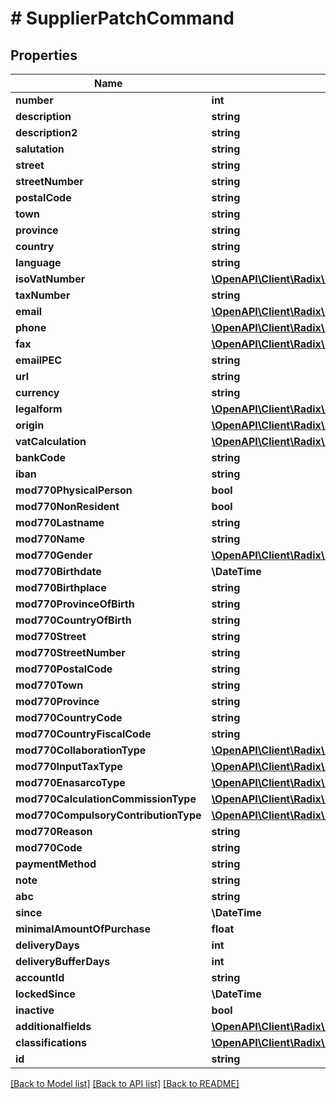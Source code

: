 # # SupplierPatchCommand

## Properties

Name | Type | Description | Notes
------------ | ------------- | ------------- | -------------
**number** | **int** |  | [optional]
**description** | **string** |  | [optional]
**description2** | **string** |  | [optional]
**salutation** | **string** |  | [optional]
**street** | **string** |  | [optional]
**streetNumber** | **string** |  | [optional]
**postalCode** | **string** |  | [optional]
**town** | **string** |  | [optional]
**province** | **string** |  | [optional]
**country** | **string** |  | [optional]
**language** | **string** |  | [optional]
**isoVatNumber** | [**\OpenAPI\Client\Radix\Model\IsoVatnumber**](IsoVatnumber.md) |  | [optional]
**taxNumber** | **string** |  | [optional]
**email** | [**\OpenAPI\Client\Radix\Model\Email[]**](Email.md) |  | [optional]
**phone** | [**\OpenAPI\Client\Radix\Model\Phonenumber[]**](Phonenumber.md) |  | [optional]
**fax** | [**\OpenAPI\Client\Radix\Model\Faxnumber[]**](Faxnumber.md) |  | [optional]
**emailPEC** | **string** |  | [optional]
**url** | **string** |  | [optional]
**currency** | **string** |  | [optional]
**legalform** | [**\OpenAPI\Client\Radix\Model\Legalformtype**](Legalformtype.md) |  | [optional]
**origin** | [**\OpenAPI\Client\Radix\Model\Origintype**](Origintype.md) |  | [optional]
**vatCalculation** | [**\OpenAPI\Client\Radix\Model\VatCalculationtype**](VatCalculationtype.md) |  | [optional]
**bankCode** | **string** |  | [optional]
**iban** | **string** |  | [optional]
**mod770PhysicalPerson** | **bool** |  | [optional]
**mod770NonResident** | **bool** |  | [optional]
**mod770Lastname** | **string** |  | [optional]
**mod770Name** | **string** |  | [optional]
**mod770Gender** | [**\OpenAPI\Client\Radix\Model\Gendertype**](Gendertype.md) |  | [optional]
**mod770Birthdate** | **\DateTime** |  | [optional]
**mod770Birthplace** | **string** |  | [optional]
**mod770ProvinceOfBirth** | **string** |  | [optional]
**mod770CountryOfBirth** | **string** |  | [optional]
**mod770Street** | **string** |  | [optional]
**mod770StreetNumber** | **string** |  | [optional]
**mod770PostalCode** | **string** |  | [optional]
**mod770Town** | **string** |  | [optional]
**mod770Province** | **string** |  | [optional]
**mod770CountryCode** | **string** |  | [optional]
**mod770CountryFiscalCode** | **string** |  | [optional]
**mod770CollaborationType** | [**\OpenAPI\Client\Radix\Model\Collaborationtype**](Collaborationtype.md) |  | [optional]
**mod770InputTaxType** | [**\OpenAPI\Client\Radix\Model\Inputtaxtype**](Inputtaxtype.md) |  | [optional]
**mod770EnasarcoType** | [**\OpenAPI\Client\Radix\Model\Enasarcotype**](Enasarcotype.md) |  | [optional]
**mod770CalculationCommissionType** | [**\OpenAPI\Client\Radix\Model\CalculationCommissiontype**](CalculationCommissiontype.md) |  | [optional]
**mod770CompulsoryContributionType** | [**\OpenAPI\Client\Radix\Model\CompulsoryContributiontype**](CompulsoryContributiontype.md) |  | [optional]
**mod770Reason** | **string** |  | [optional]
**mod770Code** | **string** |  | [optional]
**paymentMethod** | **string** |  | [optional]
**note** | **string** |  | [optional]
**abc** | **string** |  | [optional]
**since** | **\DateTime** |  | [optional]
**minimalAmountOfPurchase** | **float** |  | [optional]
**deliveryDays** | **int** |  | [optional]
**deliveryBufferDays** | **int** |  | [optional]
**accountId** | **string** |  | [optional]
**lockedSince** | **\DateTime** |  | [optional]
**inactive** | **bool** |  | [optional]
**additionalfields** | [**\OpenAPI\Client\Radix\Model\SupplierAdditionalfield[]**](SupplierAdditionalfield.md) |  | [optional]
**classifications** | [**\OpenAPI\Client\Radix\Model\SupplierClassification[]**](SupplierClassification.md) |  | [optional]
**id** | **string** |  | [optional]

[[Back to Model list]](../../README.md#models) [[Back to API list]](../../README.md#endpoints) [[Back to README]](../../README.md)

